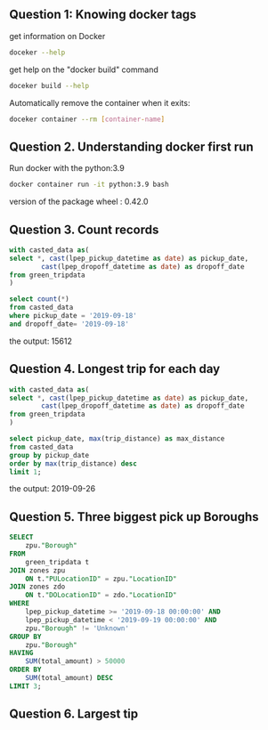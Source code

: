 ## Question 1: Knowing docker tags

get information on Docker
```bash
doceker --help
```
get help on the "docker build" command
```bash
doceker build --help
```
Automatically remove the container when it exits:
```bash
doceker container --rm [container-name]
```
## Question 2. Understanding docker first run
Run docker with the python:3.9
```bash
docker container run -it python:3.9 bash
```
version of the package wheel : 0.42.0

## Question 3. Count records
```sql
with casted_data as(
select *, cast(lpep_pickup_datetime as date) as pickup_date,
		cast(lpep_dropoff_datetime as date) as dropoff_date
from green_tripdata
)

select count(*)
from casted_data
where pickup_date = '2019-09-18'
and dropoff_date= '2019-09-18'
```
the output: 15612

## Question 4. Longest trip for each day
```sql
with casted_data as(
select *, cast(lpep_pickup_datetime as date) as pickup_date,
		cast(lpep_dropoff_datetime as date) as dropoff_date
from green_tripdata
)

select pickup_date, max(trip_distance) as max_distance
from casted_data
group by pickup_date
order by max(trip_distance) desc
limit 1;
```
the output: 2019-09-26

## Question 5. Three biggest pick up Boroughs
```sql
SELECT
    zpu."Borough"
FROM
    green_tripdata t
JOIN zones zpu
    ON t."PULocationID" = zpu."LocationID"
JOIN zones zdo
    ON t."DOLocationID" = zdo."LocationID"
WHERE
    lpep_pickup_datetime >= '2019-09-18 00:00:00' AND
    lpep_pickup_datetime < '2019-09-19 00:00:00' AND
    zpu."Borough" != 'Unknown'
GROUP BY
    zpu."Borough"
HAVING
    SUM(total_amount) > 50000
ORDER BY
    SUM(total_amount) DESC
LIMIT 3;
```
## Question 6. Largest tip
```sql

```
